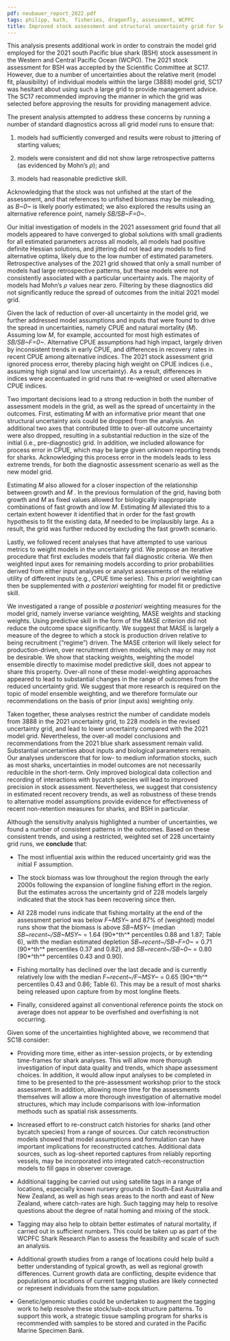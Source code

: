 ```yaml
---
pdf: neubauer_report_2022.pdf
tags: philipp, kath,  fisheries, dragonfly, assessment, WCPFC
title: Improved stock assessment and structural uncertainty grid for Southwest Pacific blue shark
---
```

This analysis presents additional work in order to constrain the model grid employed for the 2021 south Pacific blue shark (BSH) stock assessment in the Western and Central Pacific Ocean (WCPO). The 2021 stock assessment for BSH was accepted by the Scientific Committee at SC17. However, due to a number of uncertainties about the relative merit (model fit, plausibility) of individual models within the large (3888) model grid, SC17 was hesitant about using such a large grid to provide management advice. The SC17 recommended improving the manner in which the grid was selected before approving the results for providing management advice.

The present analysis attempted to address these concerns by running a number of standard diagnostics across all grid model runs to ensure that:

1. models had sufficiently converged and results were robust to jittering of starting values;

2. models were consistent and did not show large retrospective patterns (as evidenced by
Mohn’s $\rho$); and

3. models had reasonable predictive skill.

Acknowledging that the stock was not unfished at the start of the assessment, and that references to unfished biomass may be misleading, as *B~0~* is likely poorly estimated; we also explored the results using an alternative reference point, namely *SB/SB~F=0~*.

Our initial investigation of models in the 2021 assessment grid found that all models appeared to have converged to global solutions with small gradients for all estimated parameters across all models, all models had positive definite Hessian solutions, and jittering did not lead any models to find alternative optima, likely due to the low number of estimated parameters. Retrospective analyses of the 2021 grid showed that only a small number of models had large retrospective patterns, but these models were not consistently associated with a particular uncertainty axis. The majority of models had Mohn’s $\rho$ values near zero. Filtering by these diagnostics did not significantly reduce the spread of outcomes from the initial 2021 model grid.

Given the lack of reduction of over-all uncertainty in the model grid, we further addressed model assumptions and inputs that were found to drive the spread in uncertainties, namely CPUE and natural mortality (*M*). Assuming low *M*, for example, accounted for most high estimates of *SB/SB~F=0~*. Alternative CPUE assumptions had high impact, largely driven by inconsistent trends in early CPUE, and differences in recovery rates in recent CPUE among alternative indices. The 2021 stock assessment grid ignored process error, thereby placing high weight on CPUE indices (i.e., assuming high signal and low uncertainty). As a result, differences in indices were accentuated in grid runs that re-weighted or used alternative CPUE indices.

Two important decisions lead to a strong reduction in both the number of assessment models in the grid, as well as the spread of uncertainty in the outcomes. First, estimating *M* with an informative prior meant that one structural uncertainty axis could be dropped from the analysis. An additional two axes that contributed little to over-all outcome uncertainty were also dropped, resulting in a substantial reduction in the size of the initial (i.e., pre-diagnostic) grid. In addition, we included allowance for process error in CPUE, which may be large given unknown reporting trends for sharks. Acknowledging this process error in the models leads to less extreme trends, for both the diagnostic assessment scenario as well as the new model grid.

Estimating *M* also allowed for a closer inspection of the relationship between growth and *M* . In the previous formulation of the grid, having both growth and *M* as fixed values allowed for biologically inappropriate combinations of fast growth and low *M*. Estimating *M* alleviated this to a certain extent however it identified that in order for the fast growth hypothesis to fit the existing data, *M* needed to be implausibly large. As a result, the grid was further reduced by excluding the fast growth scenario.

Lastly, we followed recent analyses that have attempted to use various metrics to weight models in the uncertainty grid. We propose an iterative procedure that first excludes models that fail diagnostic criteria. We then weighted input axes for remaining models according to prior probabilities derived from either input analyses or analyst assessments of the relative utility of different inputs (e.g., CPUE time series). This *a priori* weighting can then be supplemented with *a posteriori* weighting for model fit or predictive skill.

We investigated a range of possible *a posteriori* weighting measures for the model grid, namely inverse variance weighting, MASE weights and stacking weights. Using predictive skill in the form of the MASE criterion did not reduce the outcome space significantly. We suggest that MASE is largely a measure of the degree to which a stock is production driven relative to being recruitment (“regime”) driven. The MASE criterion will likely select for production-driven, over recruitment driven models, which may or may not be desirable. We show that stacking weights, weighting the model ensemble directly to maximise model predictive skill, does not appear to share this property. Over-all none of these model-weighting approaches appeared to lead to substantial changes in the range of outcomes from the reduced uncertainty grid. We suggest that more research is required on the topic of model ensemble weighting, and we therefore formulate our recommendations on the basis of prior (input axis) weighting only.

Taken together, these analyses restrict the number of candidate models from 3888 in the 2021 uncertainty grid, to 228 models in the revised uncertainty grid, and lead to lower uncertainty compared with the 2021 model grid. Nevertheless, the over-all model conclusions and recommendations from the 2021 blue shark assessment remain valid. Substantial uncertainties about inputs and biological parameters remain. Our analyses underscore that for low- to medium information stocks, such as most sharks, uncertainties in model outcomes are not necessarily reducible in the short-term. Only improved biological data collection and recording of interactions with bycatch species will lead to improved precision in stock assessment. Nevertheless, we suggest that consistency in estimated recent recovery trends, as well as robustness of these trends to alternative model assumptions provide evidence for effectiveness of recent non-retention measures for sharks, and BSH in particular.

Although the sensitivity analysis highlighted a number of uncertainties, we found a number of consistent patterns in the outcomes. Based on these consistent trends, and using a restricted, weighted set of 228 uncertainty grid runs, we **conclude** that:

- The most influential axis within the reduced uncertainty grid was the initial F assumption.

- The stock biomass was low throughout the region through the early 2000s following the expansion of longline fishing effort in the region. But the estimates across the uncertainty grid of 228 models largely indicated that the stock has been recovering since then.

- All 228 model runs indicate that fishing mortality at the end of the assessment period was below *F~MSY~* and 87% of (weighted) model runs show that the biomass is above *SB~MSY~* (median *SB~recent~/SB~MSY~* = 1.64 (90*^th^* percentiles 0.88 and 1.87; Table 6), with the median estimated depletion *SB~recent~/SB~F=0~* = 0.71 (90*^th^* percentiles 0.37 and 0.82), and *SB~recent~/SB~0~* = 0.80 (90*^th^* percentiles 0.43 and 0.90).

- Fishing mortality has declined over the last decade and is currently relatively low with the median *F~recent~/F~MSY~* = 0.65 (90*^th^* percentiles 0.43 and 0.86; Table 6). This may be a result of most sharks being released upon capture from by most longline fleets.

- Finally, considered against all conventional reference points the stock on average does not appear to be overfished and overfishing is not occurring.

Given some of the uncertainties highlighted above, we recommend that SC18 consider:

- Providing more time, either as inter-session projects, or by extending time-frames for shark analyses. This will allow more thorough investigation of input data quality and trends, which shape assessment choices. In addition, it would allow input analyses to be completed in time to be presented to the pre-assessment workshop prior to the stock assessment. In addition, allowing more time for the assessments themselves will allow a more thorough investigation of alternative model structures, which may include comparisons with low-information methods such as spatial risk assessments.

- Increased effort to re-construct catch histories for sharks (and other bycatch species) from a range of sources. Our catch reconstruction models showed that model assumptions and formulation can have important implications for reconstructed catches. Additional data sources, such as log-sheet reported captures from reliably reporting vessels, may be incorporated into integrated catch-reconstruction models to fill gaps in observer coverage.

- Additional tagging be carried out using satellite tags in a range of locations, especially known nursery grounds in South-East Australia and New Zealand, as well as high seas areas to the north and east of New Zealand, where catch-rates are high. Such tagging may help to resolve questions about the degree of natal homing and mixing of the stock.

- Tagging may also help to obtain better estimates of natural mortality, if carried out in sufficient numbers. This could be taken up as part of the WCPFC Shark Research Plan to assess the feasibility and scale of such an analysis.

- Additional growth studies from a range of locations could help build a better understanding of typical growth, as well as regional growth differences. Current growth data are conflicting, despite evidence that populations at locations of current tagging studies are likely connected or represent individuals from the same population.

- Genetic/genomic studies could be undertaken to augment the tagging work to help resolve these stock/sub-stock structure patterns. To support this work, a strategic tissue sampling program for sharks is recommended with samples to be stored and curated in the Pacific Marine Specimen Bank.
